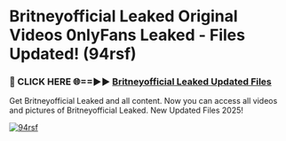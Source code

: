 # Britneyofficial Leaked Original Videos 0nlyFans Leaked - Files Updated! (94rsf)

<h3>🔴 CLICK HERE 🌐==►► <a href="https://tinyurl.com/2m67pmp6" rel="nofollow">Britneyofficial Leaked Updated Files</a></h3>

Get Britneyofficial Leaked and all content. Now you can access all videos and pictures of Britneyofficial Leaked. New Updated Files 2025!

[![94rsf](https://i.imgur.com/H4QAA4z.gif)](https://tinyurl.com/2m67pmp6)